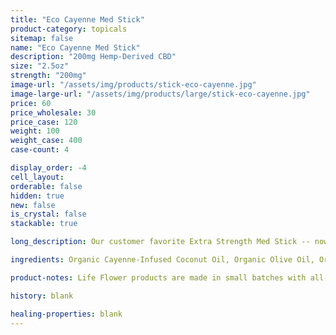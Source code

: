 ```yaml
---
title: "Eco Cayenne Med Stick"
product-category: topicals
sitemap: false
name: "Eco Cayenne Med Stick"
description: "200mg Hemp-Derived CBD"
size: "2.5oz"
strength: "200mg"
image-url: "/assets/img/products/stick-eco-cayenne.jpg"
image-large-url: "/assets/img/products/large/stick-eco-cayenne.jpg"
price: 60
price_wholesale: 30
price_case: 120
weight: 100
weight_case: 400
case-count: 4

display_order: -4
cell_layout:
orderable: false
hidden: true
new: false
is_crystal: false
stackable: true

long_description: Our customer favorite Extra Strength Med Stick -- now in an all new durable, eco-friendly, and 100% biodegradable cardboard container. All-organic ingredients sourced directly from nature to ease aches, pains, burns, and scars. Coconut oil and olive oil work by nourishing the skin while the anti-inflammatory properties of beeswax, shea butter, lavender and eucalyptus essential oils relieve the muscles.

ingredients: Organic Cayenne-Infused Coconut Oil, Organic Olive Oil, Organic Beeswax, Unrefined Fair-Trade Cocoa & Shea Butters, Organic Hemp-Derived Cannabidiol Isolate, Organic Sunflower Lecithin, Essential Oils of Lavender, Eucalyptus & Copaiba

product-notes: Life Flower products are made in small batches with all-natural and boutique ingredients. Orders are processed and ship within 14 business days. Please allow additional time for&nbsp;delivery.

history: blank

healing-properties: blank
---
```

